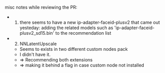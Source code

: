 misc notes while reviewing the PR:

- 1. there seems to have a new ip-adapter-faceid-plusv2 that came out yesteday: adding the related models such as 'ip-adapter-faceid-plusv2_sd15.bin' to the recommendation list

- 2. NNLatentUpscale
  - Seems to exists in two different custom nodes pack
  - I didn't have it.
  -  => Recommending both extensions
  -  => making it behind a flag in case custom node not installed
